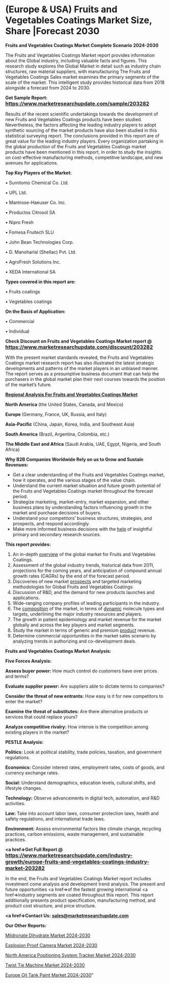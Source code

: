 # (Europe & USA) Fruits and Vegetables Coatings Market Size, Share |Forecast 2030

<strong>Fruits and Vegetables Coatings Market Complete Scenario 2024-2030</strong>

The Fruits and Vegetables Coatings Market report provides information about the Global industry, including valuable facts and figures. This research study explores the Global Market in detail such as industry chain structures, raw material suppliers, with manufacturing The Fruits and Vegetables Coatings Sales market examines the primary segments of the scale of the market. This intelligent study provides historical data from 2018 alongside a forecast from 2024 to 2030.

<strong>Get Sample Report: <a href=https://www.marketresearchupdate.com/sample/203282><font size=3 color=#0000ff>https://www.marketresearchupdate.com/sample/203282</font></a></strong>

Results of the recent scientific undertakings towards the development of new Fruits and Vegetables Coatings products have been studied. Nevertheless, the factors affecting the leading industry players to adopt synthetic sourcing of the market products have also been studied in this statistical surveying report. The conclusions provided in this report are of great value for the leading industry players. Every organization partaking in the global production of the Fruits and Vegetables Coatings market products have been mentioned in this report, in order to study the insights on cost-effective manufacturing methods, competitive landscape, and new avenues for applications.

<strong>Top Key Players of the Market:</strong>

• Sumitomo Chemical Co. Ltd.

• UPL Ltd.

• Mantrose-Haeuser Co. Inc.

• Productos Citrosol SA

• Nipro Fresh

• Fomesa Fruitech SLU

• John Bean Technologies Corp.

• D. Manoharlal (Shellac) Pvt. Ltd.

• AgroFresh Solutions Inc.

• XEDA International SA

<strong>Types covered in this report are: </strong>

• Fruits coatings

• Vegetables coatings

<strong>On the Basis of Application:</strong>

• Commercial

• Individual

<strong>Check Discount on Fruits and Vegetables Coatings Market report @ <a href=https://www.marketresearchupdate.com/discount/203282><font size=3 color=#0000ff>https://www.marketresearchupdate.com/discount/203282</font></a></strong>

With the present market standards revealed, the Fruits and Vegetables Coatings market research report has also illustrated the latest strategic developments and patterns of the market players in an unbiased manner. The report serves as a presumptive business document that can help the purchasers in the global market plan their next courses towards the position of the market’s future.

<strong><u><b>Regional Analysis For Fruits and Vegetables Coatings Market</b></u></strong>

<strong><b>North America</b></strong> (the United States, Canada, and Mexico)

<strong><b>Europe </b></strong>(Germany, France, UK, Russia, and Italy)

<strong><b>Asia-Pacific</b></strong> (China, Japan, Korea, India, and Southeast Asia)

<strong><b>South America</b></strong> (Brazil, Argentina, Colombia, etc.)

<strong><b>The Middle East and Africa</b></strong> (Saudi Arabia, UAE, Egypt, Nigeria, and South Africa)

<strong>Why B2B Companies Worldwide Rely on us to Grow and Sustain Revenues:</strong>
<ul>
  <li>Get a clear understanding of the Fruits and Vegetables Coatings market, how it operates, and the various stages of the value chain.</li>
  <li>Understand the current market situation and future growth potential of the Fruits and Vegetables Coatings market throughout the forecast period.</li>
  <li>Strategize marketing, market-entry, market expansion, and other business plans by understanding factors influencing growth in the market and purchase decisions of buyers.</li>
  <li>Understand your competitors’ business structures, strategies, and prospects, and respond accordingly.</li>
  <li>Make more informed business decisions with the <a href=ASDF991299>help</a> of insightful primary and secondary research sources.</li>
</ul>
<strong>This report provides:</strong>
<ol>
  <li>An in-depth <a href=>overview</a> of the global market for Fruits and Vegetables Coatings.</li>
  <li>Assessment of the global industry trends, historical data from 2011, projections for the coming years, and anticipation of compound annual growth rates (CAGRs) by the end of the forecast period.</li>
  <li>Discoveries of new market <a href=>prospects</a> and targeted marketing methodologies for Global Fruits and Vegetables Coatings</li>
  <li>Discussion of R&amp;D, and the demand for new products launches and applications.</li>
  <li>Wide-ranging company profiles of leading participants in the industry.</li>
  <li>The <a href=ASDF881288>composition</a> of the market, in terms of <a href=>dynamic</a> molecule types and targets, underlining the major industry resources and players.</li>
  <li>The growth in patient epidemiology and market revenue for the market globally and across the key players and market segments.</li>
  <li>Study the market in terms of generic and premium <a href=>product</a> revenue.</li>
  <li>Determine commercial opportunities in the market sales scenario by analyzing trends in authorizing and co-development deals.</li>
</ol>

<strong>Fruits and Vegetables Coatings Market Analysis:</strong>

<strong>Five Forces Analysis:</strong>

<strong>Assess buyer power:</strong> How much control do customers have over prices and terms?

<strong>Evaluate supplier power:</strong> Are suppliers able to dictate terms to companies?

<strong>Consider the threat of new entrants:</strong> How easy is it for new competitors to enter the market?

<strong>Examine the threat of substitutes:</strong> Are there alternative products or services that could replace yours?

<strong>Analyze competitive rivalry:</strong> How intense is the competition among existing players in the market?

<strong>PESTLE Analysis:</strong>

<strong>Politics:</strong> Look at political stability, trade policies, taxation, and government regulations.

<strong>Economics:</strong> Consider interest rates, employment rates, costs of goods, and currency exchange rates.

<strong>Social:</strong> Understand demographics, education levels, cultural shifts, and lifestyle changes.

<strong>Technology:</strong> Observe advancements in digital tech, automation, and R&D activities.

<strong>Law:</strong> Take into account labor laws, consumer protection laws, health and safety regulations, and international trade laws.

<strong>Environment:</strong> Assess environmental factors like climate change, recycling practices, carbon emissions, waste management, and sustainable practices.

<strong><a href=>Get Full Report</a> @ <a href=https://www.marketresearchupdate.com/industry-growth/europe-fruits-and-vegetables-coatings-industry-market-203282><font size=3 color=#0000ff>https://www.marketresearchupdate.com/industry-growth/europe-fruits-and-vegetables-coatings-industry-market-203282</font></a></strong>

In the end, the Fruits and Vegetables Coatings Market report includes investment come analysis and development trend analysis. The present and future opportunities <a href=>of</a> the fastest growing international <a href=>industry</a> segments are coated throughout this report. This report additionally presents product specification, manufacturing method, and product cost structure, and price structure.

<strong><a href=><strong>Contact Us:</strong></a></strong>
<strong>sales@marketresearchupdate.com</strong>

<strong>Our Other Reports:</strong>

<a href=https://www.linkedin.com/pulse/mildronate-dihydrate-market-2023-top-key-players>Mildronate Dihydrate Market 2024-2030</a>

<a href=https://www.linkedin.com/pulse/explosion-proof-camera-market-analysis-segment>Explosion Proof Camera Market 2024-2030</a>

<a href=https://www.linkedin.com/pulse/north-america-positioning-system-tracker-market-1f>North America Positioning System Tracker Market 2024-2030</a>

<a href=https://www.linkedin.com/pulse/twist-tie-machine-market-undertake-strapping-growth-jkmyf/>Twist Tie Machine Market 2024-2030</a>

<a href=https://www.linkedin.com/pulse/europe-oil-tank-paint-market-research-7njsf/>Europe Oil Tank Paint Market 2024-2030</a>"
